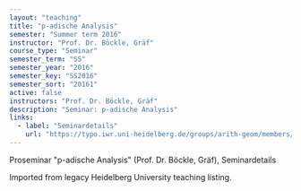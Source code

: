 ```yaml
---
layout: "teaching"
title: "p-adische Analysis"
semester: "Summer term 2016"
instructor: "Prof. Dr. Böckle, Gräf"
course_type: "Seminar"
semester_term: "SS"
semester_year: "2016"
semester_key: "SS2016"
semester_sort: "20161"
active: false
instructors: "Prof. Dr. Böckle, Gräf"
description: "Seminar: p-adische Analysis"
links:
  - label: "Seminardetails"
    url: "https://typo.iwr.uni-heidelberg.de/groups/arith-geom/members/peter-graef/proseminar.html"
---
```


Proseminar "p-adische Analysis" (Prof. Dr. Böckle, Gräf), Seminardetails

Imported from legacy Heidelberg University teaching listing.